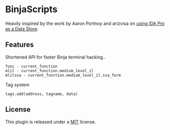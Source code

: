 # BinjaScripts

Heavily inspired by the work by Aaron Portnoy and arizvisa on [using IDA Pro as a Data Store](https://www.youtube.com/watch?v=A4yXdir_59E#).

## Features

Shortened API for faster Binja terminal hacking..

```
func - current_function
mlil - current_function.medium_level_il
mlilssa - current_function.medium_level_il.ssa_form
```

Tag system

```
tags.add(address, tagname, data)
```



## License

This plugin is released under a [MIT](LICENSE) license.
